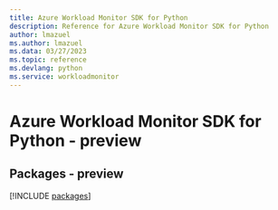 ```yaml
---
title: Azure Workload Monitor SDK for Python
description: Reference for Azure Workload Monitor SDK for Python
author: lmazuel
ms.author: lmazuel
ms.data: 03/27/2023
ms.topic: reference
ms.devlang: python
ms.service: workloadmonitor
---
```

# Azure Workload Monitor SDK for Python - preview
## Packages - preview
[!INCLUDE [packages](workload-monitor-index.md)]